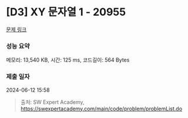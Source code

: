 # [D3] XY 문자열 1 - 20955 

[문제 링크](https://swexpertacademy.com/main/code/problem/problemDetail.do?contestProbId=AY_gm8_6NjcDFAVF) 

### 성능 요약

메모리: 13,540 KB, 시간: 125 ms, 코드길이: 564 Bytes

### 제출 일자

2024-06-12 15:58



> 출처: SW Expert Academy, https://swexpertacademy.com/main/code/problem/problemList.do